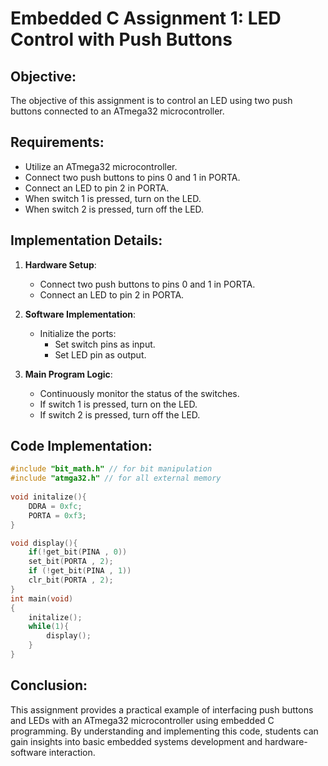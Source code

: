 # Embedded C Assignment 1: LED Control with Push Buttons

## Objective:
The objective of this assignment is to control an LED using two push buttons connected to an ATmega32 microcontroller.

## Requirements:
- Utilize an ATmega32 microcontroller.
- Connect two push buttons to pins 0 and 1 in PORTA.
- Connect an LED to pin 2 in PORTA.
- When switch 1 is pressed, turn on the LED.
- When switch 2 is pressed, turn off the LED.

## Implementation Details:
1. **Hardware Setup**:
   - Connect two push buttons to pins 0 and 1 in PORTA.
   - Connect an LED to pin 2 in PORTA.

2. **Software Implementation**:
   - Initialize the ports:
     - Set switch pins as input.
     - Set LED pin as output.

3. **Main Program Logic**:
   - Continuously monitor the status of the switches.
   - If switch 1 is pressed, turn on the LED.
   - If switch 2 is pressed, turn off the LED.
   
## Code Implementation:
```c
#include "bit_math.h" // for bit manipulation
#include "atmga32.h" // for all external memory
 
void initalize(){
	DDRA = 0xfc;
	PORTA = 0xf3;
}

void display(){
	if(!get_bit(PINA , 0))
	set_bit(PORTA , 2);
	if (!get_bit(PINA , 1))
	clr_bit(PORTA , 2);
}
int main(void)
{
	initalize();
	while(1){
		display();
	}
}
```

## Conclusion:
This assignment provides a practical example of interfacing push buttons and LEDs with an ATmega32 microcontroller using embedded C programming. By understanding and implementing this code, students can gain insights into basic embedded systems development and hardware-software interaction.
